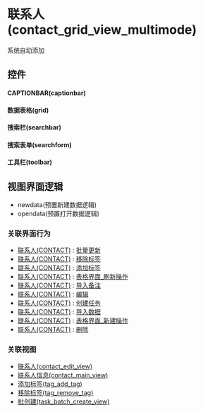 # 联系人(contact_grid_view_multimode)  <!-- {docsify-ignore-all} -->


系统自动添加



## 控件
#### CAPTIONBAR(captionbar)
#### 数据表格(grid)
#### 搜索栏(searchbar)
#### 搜索表单(searchform)
#### 工具栏(toolbar)

## 视图界面逻辑
  * newdata(预置新建数据逻辑)
  * opendata(预置打开数据逻辑)


### 关联界面行为
  * [联系人(CONTACT)](module/crm/contact) : [批量更新](module/crm/contact#界面行为)
  * [联系人(CONTACT)](module/crm/contact) : [移除标签](module/crm/contact#界面行为)
  * [联系人(CONTACT)](module/crm/contact) : [添加标签](module/crm/contact#界面行为)
  * [联系人(CONTACT)](module/crm/contact) : [表格界面_刷新操作](module/crm/contact#界面行为)
  * [联系人(CONTACT)](module/crm/contact) : [导入备注](module/crm/contact#界面行为)
  * [联系人(CONTACT)](module/crm/contact) : [编辑](module/crm/contact#界面行为)
  * [联系人(CONTACT)](module/crm/contact) : [创建任务](module/crm/contact#界面行为)
  * [联系人(CONTACT)](module/crm/contact) : [导入数据](module/crm/contact#界面行为)
  * [联系人(CONTACT)](module/crm/contact) : [表格界面_新建操作](module/crm/contact#界面行为)
  * [联系人(CONTACT)](module/crm/contact) : [删除](module/crm/contact#界面行为)

### 关联视图
  * [联系人(contact_edit_view)](app/view/contact_edit_view)
  * [联系人信息(contact_main_view)](app/view/contact_main_view)
  * [添加标签(tag_add_tag)](app/view/tag_add_tag)
  * [移除标签(tag_remove_tag)](app/view/tag_remove_tag)
  * [批创建(task_batch_create_view)](app/view/task_batch_create_view)

<script>
 const { createApp } = Vue
  createApp({
    data() {
      return {

      }
    }
  }).use(ElementPlus).mount('#app')
</script>